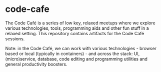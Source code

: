 # code-cafe
The Code Café is a series of low key, relaxed meetups where we explore various technologies, tools, programming aids and other fun stuff in a relaxed setting. This repository contains artifacts for the Code Café sessions.

Note: in the Code Café, we can work with various technologies - browser based or local (typically in containers) - and across the stack: UI, (micro)service, database, code editing and programming utilities and general productivity boosters. 
